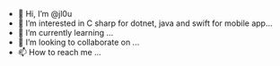 - 👋 Hi, I’m @jl0u
- 👀 I’m interested in C sharp for dotnet, java and swift for mobile app...
- 🌱 I’m currently learning ...
- 💞️ I’m looking to collaborate on ...
- 📫 How to reach me ...

<!---
jl0u/jl0u is a ✨ special ✨ repository because its `README.md` (this file) appears on your GitHub profile.
You can click the Preview link to take a look at your changes.
--->
